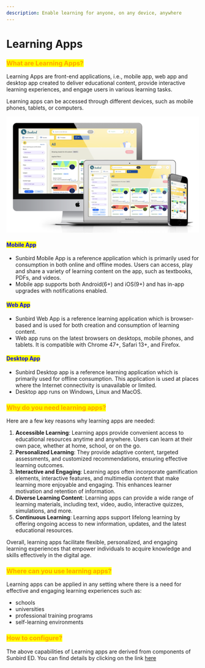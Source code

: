 ```yaml
---
description: Enable learning for anyone, on any device, anywhere
---
```


# Learning Apps

### <mark style="color:orange;">What are Learning Apps?</mark>

Learning Apps are front-end applications, i.e., mobile app, web app and desktop app created to deliver educational content, provide interactive learning experiences, and engage users in various learning tasks.&#x20;

Learning apps can be accessed through different devices, such as mobile phones, tablets, or computers.

![](<../../.gitbook/assets/image (11).png>)

#### <mark style="color:blue;">Mobile App</mark>

* Sunbird Mobile App is a reference application which is primarily used for consumption in both online and offline modes. Users can access, play and share a variety of learning content on the app, such as textbooks, PDFs, and videos.
* Mobile app supports both Android(6+) and iOS(9+) and has in-app upgrades with notifications enabled.

#### <mark style="color:blue;">Web App</mark>

* Sunbird Web App is a reference learning application which is browser-based and is used for both creation and consumption of learning content.&#x20;
* Web app runs on the latest browsers on desktops, mobile phones, and tablets. It is compatible with Chrome 47+, Safari 13+, and Firefox.

#### <mark style="color:blue;">Desktop App</mark>

* Sunbird Desktop app is a reference learning application which is primarily used for offline consumption. This application is used at places where the Internet connectivity is unavailable or limited.&#x20;
* Desktop app runs on Windows, Linux and MacOS.

### <mark style="color:orange;">Why do you need learning apps?</mark>

Here are a few key reasons why learning apps are needed:

1. **Accessible Learning**: Learning apps provide convenient access to educational resources anytime and anywhere. Users can learn at their own pace, whether at home, school, or on the go.
2. **Personalized Learning**: They provide adaptive content, targeted assessments, and customized recommendations, ensuring effective learning outcomes.
3. **Interactive and Engaging**: Learning apps often incorporate gamification elements, interactive features, and multimedia content that make learning more enjoyable and engaging. This enhances learner motivation and retention of information.
4. **Diverse Learning Content**: Learning apps can provide a wide range of learning materials, including text, video, audio, interactive quizzes, simulations, and more.&#x20;
5. **Continuous Learning**: Learning apps support lifelong learning by offering ongoing access to new information, updates, and the latest educational resources.&#x20;

Overall, learning apps facilitate flexible, personalized, and engaging learning experiences that empower individuals to acquire knowledge and skills effectively in the digital age.

### <mark style="color:orange;">Where can you use learning apps?</mark>

Learning apps can be applied in any setting where there is a need for effective and engaging learning experiences such as:

* schools
* universities
* professional training programs
* self-learning environments

### <mark style="color:orange;">How to configure?</mark>

The above capabilities of Learning apps are derived from components of Sunbird ED. You can find details by clicking on the link [here](product-and-developers-guide/learning-apps/)
